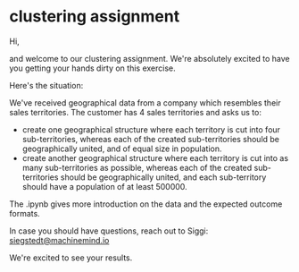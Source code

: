 # clustering assignment

Hi,

and welcome to our clustering assignment. We're absolutely excited to have you getting your hands dirty on this exercise.

Here's the situation:

We've received geographical data from a company which resembles their sales territories. The customer has 4 sales territories and asks us to:

- create one geographical structure where each territory is cut into four sub-territories, whereas each of the created sub-territories should be geographically united, and of equal size in population.
- create another geographical structure where each territory is cut into as many sub-territories as possible, whereas each of the created sub-territories should be geographically united, and each sub-territory should have a population of at least 500000.

The .ipynb gives more introduction on the data and the expected outcome formats.

In case you should have questions, reach out to Siggi: siegstedt@machinemind.io

We're excited to see your results.
